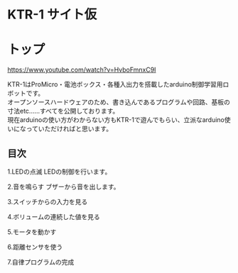 # KTR-1 サイト仮

# トップ

https://www.youtube.com/watch?v=HvboFmnxC9I

KTR-1はProMicro・電池ボックス・各種入出力を搭載したarduino制御学習用ロボットです。  
オープンソースハードウェアのため、書き込んであるプログラムや回路、基板の寸法etc......すべてを公開しております。  
現在arduinoの使い方がわからない方もKTR-1で遊んでもらい、立派なarduino使いになっていただければと思います。  

## 目次

1.LEDの点滅
LEDの制御を行います。

2.音を鳴らす
ブザーから音を出します。

3.スイッチからの入力を見る

4.ボリュームの連続した値を見る

5.モータを動かす

6.距離センサを使う

7.自律プログラムの完成
